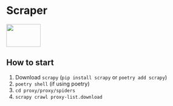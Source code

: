 # Scraper
<img src=https://github.com/szymonkonopek/Scraper/assets/54420112/8932c908-4e13-4f74-b024-e2b723e95567 width="90" height="60">

## How to start
1. Download ``scrapy`` (``pip install scrapy`` or ``poetry add scrapy``)
2. ``poetry shell`` (if using poetry)
3. ``cd proxy/proxy/spiders``
4. ``scrapy crawl proxy-list.download ``
